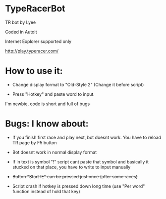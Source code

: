 # TypeRacerBot

TR bot by Lyee

Coded in Autoit

Internet Explorer supported only



http://play.typeracer.com/

# How to use it:

- Change display format to "Old-Style 2" (Change it before script)

- Press "Hotkey" and paste word to input.


I'm newbie, code is short and full of bugs


# Bugs: I know about:

- If you finish first race and play next, bot doesnt work. You have to reload TR page by F5 button

- Bot doesnt work in normal display format

- If in text is symbol "!" script cant paste that symbol and basically it stucked on that place, you have to write to input manually

- ~~Button "Start IE" can be pressed just once (after some races)~~

- Script crash if hotkey is pressed down long time (use "Per word" function instead of hold that key)
